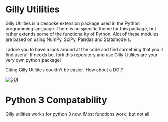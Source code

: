 # Gilly Utilities

Gilly Utilities is a bespoke extension package used in the Python programming language. There is no specific theme for this package, but rather extends some of the functionality of Python. Alot of these modules are based on using NumPy, SciPy, Pandas and Statsmodels. 

I adore you to have a look around at the code and find something that you'll find useful! If needs be, fork this repository and use Gilly Utilites are your very own python package!

Citing Gilly Utilities couldn't be easier. How about a DOI?

[![DOI](https://zenodo.org/badge/158018663.svg)](https://zenodo.org/badge/latestdoi/158018663)

# Python 3 Compatability

Gilly utilities works for python 3 now. Most functions work, but not all